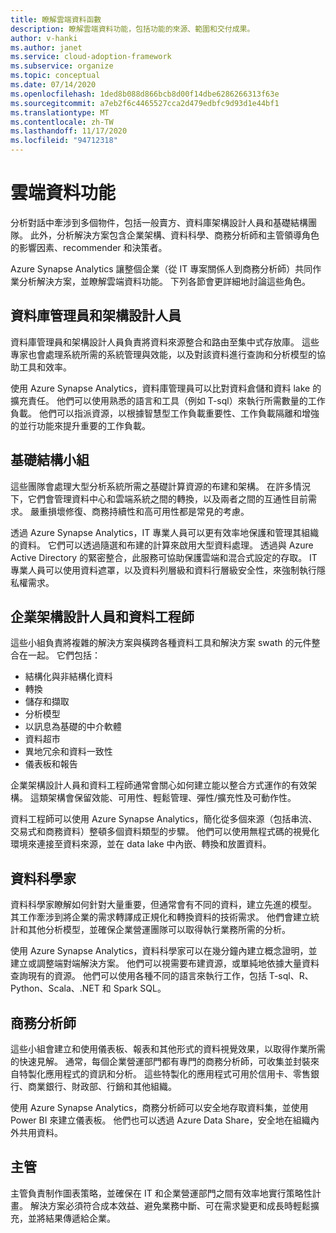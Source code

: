 ```yaml
---
title: 瞭解雲端資料函數
description: 瞭解雲端資料功能，包括功能的來源、範圍和交付成果。
author: v-hanki
ms.author: janet
ms.service: cloud-adoption-framework
ms.subservice: organize
ms.topic: conceptual
ms.date: 07/14/2020
ms.openlocfilehash: 1ded8b088d866bcb8d00f14dbe6286266313f63e
ms.sourcegitcommit: a7eb2f6c4465527cca2d479edbfc9d93d1e44bf1
ms.translationtype: MT
ms.contentlocale: zh-TW
ms.lasthandoff: 11/17/2020
ms.locfileid: "94712318"
---
```

# <a name="cloud-data-functions"></a>雲端資料功能

分析對話中牽涉到多個物件，包括一般賣方、資料庫架構設計人員和基礎結構團隊。 此外，分析解決方案包含企業架構、資料科學、商務分析師和主管領導角色的影響因素、recommender 和決策者。

Azure Synapse Analytics 讓整個企業（從 IT 專案關係人到商務分析師）共同作業分析解決方案，並瞭解雲端資料功能。 下列各節會更詳細地討論這些角色。

## <a name="database-administrators-and-architects"></a>資料庫管理員和架構設計人員

資料庫管理員和架構設計人員負責將資料來源整合和路由至集中式存放庫。 這些專家也會處理系統所需的系統管理與效能，以及對該資料進行查詢和分析模型的協助工具和效率。

使用 Azure Synapse Analytics，資料庫管理員可以比對資料倉儲和資料 lake 的擴充責任。 他們可以使用熟悉的語言和工具（例如 T-sql）來執行所需數量的工作負載。 他們可以指派資源，以根據智慧型工作負載重要性、工作負載隔離和增強的並行功能來提升重要的工作負載。

## <a name="infrastructure-teams"></a>基礎結構小組

這些團隊會處理大型分析系統所需之基礎計算資源的布建和架構。 在許多情況下，它們會管理資料中心和雲端系統之間的轉換，以及兩者之間的互通性目前需求。 嚴重損壞修復、商務持續性和高可用性都是常見的考慮。

透過 Azure Synapse Analytics，IT 專業人員可以更有效率地保護和管理其組織的資料。 它們可以透過隨選和布建的計算來啟用大型資料處理。 透過與 Azure Active Directory 的緊密整合，此服務可協助保護雲端和混合式設定的存取。 IT 專業人員可以使用資料遮罩，以及資料列層級和資料行層級安全性，來強制執行隱私權需求。

## <a name="enterprise-architects-and-data-engineers"></a>企業架構設計人員和資料工程師

這些小組負責將複雜的解決方案與橫跨各種資料工具和解決方案 swath 的元件整合在一起。 它們包括：

- 結構化與非結構化資料
- 轉換
- 儲存和擷取
- 分析模型
- 以訊息為基礎的中介軟體
- 資料超市
- 異地冗余和資料一致性
- 儀表板和報告

 企業架構設計人員和資料工程師通常會關心如何建立能以整合方式運作的有效架構。 這類架構會保留效能、可用性、輕鬆管理、彈性/擴充性及可動作性。

資料工程師可以使用 Azure Synapse Analytics，簡化從多個來源（包括串流、交易式和商務資料）整頓多個資料類型的步驟。 他們可以使用無程式碼的視覺化環境來連接至資料來源，並在 data lake 中內嵌、轉換和放置資料。

## <a name="data-scientists"></a>資料科學家

資料科學家瞭解如何針對大量重要，但通常會有不同的資料，建立先進的模型。 其工作牽涉到將企業的需求轉譯成正規化和轉換資料的技術需求。 他們會建立統計和其他分析模型，並確保企業營運團隊可以取得執行業務所需的分析。

使用 Azure Synapse Analytics，資料科學家可以在幾分鐘內建立概念證明，並建立或調整端對端解決方案。 他們可以視需要布建資源，或單純地依據大量資料查詢現有的資源。 他們可以使用各種不同的語言來執行工作，包括 T-sql、R、Python、Scala、.NET 和 Spark SQL。

## <a name="business-analysts"></a>商務分析師

這些小組會建立和使用儀表板、報表和其他形式的資料視覺效果，以取得作業所需的快速見解。 通常，每個企業營運部門都有專門的商務分析師，可收集並封裝來自特製化應用程式的資訊和分析。 這些特製化的應用程式可用於信用卡、零售銀行、商業銀行、財政部、行銷和其他組織。

使用 Azure Synapse Analytics，商務分析師可以安全地存取資料集，並使用 Power BI 來建立儀表板。 他們也可以透過 Azure Data Share，安全地在組織內外共用資料。

## <a name="executives"></a>主管

主管負責制作圖表策略，並確保在 IT 和企業營運部門之間有效率地實行策略性計畫。 解決方案必須符合成本效益、避免業務中斷、可在需求變更和成長時輕鬆擴充，並將結果傳遞給企業。
